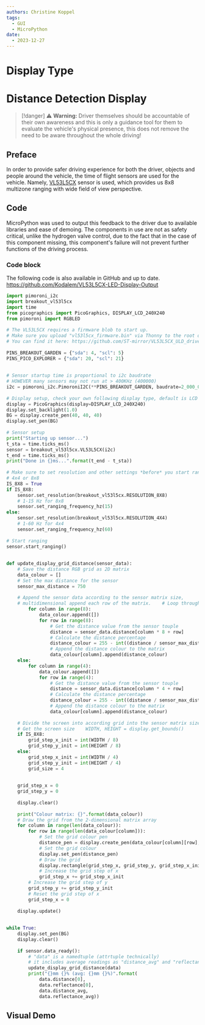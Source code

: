 ```yaml
---
authors: Christine Koppel
tags:
  - GUI
  - MicroPython
date:
  - 2023-12-27
---
```

# Display Type


# Distance Detection Display
> [!danger]
>  ⚠️  <span style="color: #e3e00a;"> <i class="fa-solid fa-eye-low-vision fa-fade"></i> </span> **Warning:** Driver themselves should be accountable of their own awareness and this is only a guidance tool for them to evaluate the vehicle's physical presence, this does not remove the need to be aware throughout the whole driving! 
## Preface

In order to provide safer driving experience for both the driver, objects and people around the vehicle, the time of flight sensors are used for the vehicle. Namely, [VL53L5CX](https://www.st.com/en/imaging-and-photonics-solutions/vl53l5cx.html) sensor is used, which provides us 8x8 multizone ranging with wide field of view perspective. 

## Code

MicroPython was used to output this feedback to the driver due to available libraries and ease of demoing. The components in use are not as safety critical, unlike the hydrogen valve control, due to the fact that in the case of this component missing, this component's failure will not prevent further functions of the driving process.

### Code block

The following code is also available in GitHub and up to date.
https://github.com/Kodalem/VL53L5CX-LED-Display-Output

```python
import pimoroni_i2c  
import breakout_vl53l5cx  
import time  
from picographics import PicoGraphics, DISPLAY_LCD_240X240  
from pimoroni import RGBLED  
  
# The VL53L5CX requires a firmware blob to start up.  
# Make sure you upload "vl53l5cx_firmware.bin" via Thonny to the root of your filesystem  
# You can find it here: https://github.com/ST-mirror/VL53L5CX_ULD_driver/blob/no-fw/lite/en/vl53l5cx_firmware.bin  
  
PINS_BREAKOUT_GARDEN = {"sda": 4, "scl": 5}  
PINS_PICO_EXPLORER = {"sda": 20, "scl": 21}  
  
  
# Sensor startup time is proportional to i2c baudrate  
# HOWEVER many sensors may not run at > 400KHz (400000)  
i2c = pimoroni_i2c.PimoroniI2C(**PINS_BREAKOUT_GARDEN, baudrate=2_000_000)  
  
# Display setup, check your own following display type, default is LCD 240x240  
display = PicoGraphics(display=DISPLAY_LCD_240X240)  
display.set_backlight(1.0)  
BG = display.create_pen(40, 40, 40)  
display.set_pen(BG)  
  
# Sensor setup  
print("Starting up sensor...")  
t_sta = time.ticks_ms()  
sensor = breakout_vl53l5cx.VL53L5CX(i2c)  
t_end = time.ticks_ms()  
print("Done in {}ms...".format(t_end - t_sta))  
  
# Make sure to set resolution and other settings *before* you start ranging  
# 4x4 or 8x8  
IS_8X8 = True  
if IS_8X8:  
    sensor.set_resolution(breakout_vl53l5cx.RESOLUTION_8X8)  
    # 1-15 Hz for 8x8  
    sensor.set_ranging_frequency_hz(15)  
else:  
    sensor.set_resolution(breakout_vl53l5cx.RESOLUTION_4X4)  
    # 1-60 Hz for 4x4  
    sensor.set_ranging_frequency_hz(60)  
  
# Start ranging  
sensor.start_ranging()  
  
  
def update_display_grid_distance(sensor_data):  
    # Save the distance RGB grid as 2D matrix  
    data_colour = []  
    # Set the max distance for the sensor  
    sensor_max_distance = 750  
  
    # Append the sensor data according to the sensor matrix size,  
    # multidimensional append each row of the matrix.    # Loop through the sensor touple data and append it to the matrix according to rows and columns    if IS_8X8:  
        for column in range(8):  
            data_colour.append([])  
            for row in range(8):  
                # Get the distance value from the sensor touple  
                distance = sensor_data.distance[column * 8 + row]  
                # Calculate the distance percentage  
                distance_colour = 255 - int((distance / sensor_max_distance) * 255)  
                # Append the distance colour to the matrix  
                data_colour[column].append(distance_colour)  
    else:  
        for column in range(4):  
            data_colour.append([])  
            for row in range(4):  
                # Get the distance value from the sensor touple  
                distance = sensor_data.distance[column * 4 + row]  
                # Calculate the distance percentage  
                distance_colour = 255 - int((distance / sensor_max_distance) * 255)  
                # Append the distance colour to the matrix  
                data_colour[column].append(distance_colour)  
  
    # Divide the screen into according grid into the sensor matrix size  
    # Get the screen size    WIDTH, HEIGHT = display.get_bounds()  
    if IS_8X8:  
        grid_step_x_init = int(WIDTH / 8)  
        grid_step_y_init = int(HEIGHT / 8)  
    else:  
        grid_step_x_init = int(WIDTH / 4)  
        grid_step_y_init = int(HEIGHT / 4)  
        grid_size = 4  
  
  
    grid_step_x = 0  
    grid_step_y = 0  
  
    display.clear()  
  
    print("Colour matrix: {}".format(data_colour))  
    # Draw the grid from the 2-dimensional matrix array  
    for column in range(len(data_colour)):  
        for row in range(len(data_colour[column])):  
            # Set the grid colour pen  
            distance_pen = display.create_pen(data_colour[column][row], 0, 0)  
            # Set the grid colour  
            display.set_pen(distance_pen)  
            # Draw the grid  
            display.rectangle(grid_step_x, grid_step_y, grid_step_x_init, grid_step_y_init)  
            # Increase the grid step of x  
            grid_step_x += grid_step_x_init  
        # Increase the grid step of y  
        grid_step_y += grid_step_y_init  
        # Reset the grid step of x  
        grid_step_x = 0  
  
    display.update()  
  
  
while True:  
    display.set_pen(BG)  
    display.clear()  
  
    if sensor.data_ready():  
        # "data" is a namedtuple (attrtuple technically)  
        # it includes average readings as "distance_avg" and "reflectance_avg"        # plus a full 4x4 or 8x8 set of readings (as a 1d tuple) for both values.        data = sensor.get_data()  
        update_display_grid_distance(data)  
        print("{}mm {}% (avg: {}mm {}%)".format(  
            data.distance[0],  
            data.reflectance[0],  
            data.distance_avg,  
            data.reflectance_avg))
```

## Visual Demo
